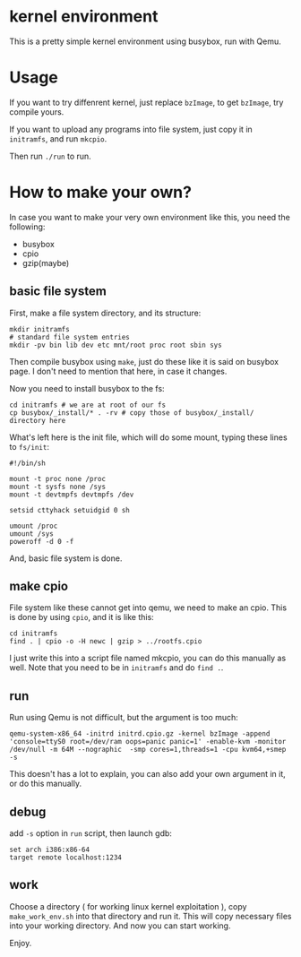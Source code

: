 # kernel environment
This is a pretty simple kernel environment using busybox, run with Qemu.

# Usage

If you want to try diffenrent kernel, just replace `bzImage`, to get `bzImage`, try compile yours.

If you want to upload any programs into file system, just copy it in `initramfs`, and run `mkcpio`.

Then run `./run` to run.

# How to make your own?

In case you want to make your very own environment like this, you need the following:
* busybox
* cpio
* gzip(maybe)

## basic file system
First, make a file system directory, and its structure:
```
mkdir initramfs
# standard file system entries
mkdir -pv bin lib dev etc mnt/root proc root sbin sys
```

Then compile busybox using `make`, just do these like it is said on busybox page. I don't need to mention that here, in case it changes.

Now you need to install busybox to the fs:
```
cd initramfs # we are at root of our fs
cp busybox/_install/* . -rv # copy those of busybox/_install/ directory here
```

What's left here is the init file, which will do some mount, typing these lines to `fs/init`:
```
#!/bin/sh

mount -t proc none /proc
mount -t sysfs none /sys
mount -t devtmpfs devtmpfs /dev

setsid cttyhack setuidgid 0 sh

umount /proc
umount /sys
poweroff -d 0 -f
```

And, basic file system is done.

## make cpio
File system like these cannot get into qemu, we need to make an cpio. This is done by using `cpio`, and it is like this:
```
cd initramfs
find . | cpio -o -H newc | gzip > ../rootfs.cpio
```
I just write this into a script file named mkcpio, you can do this manually as well. Note that you need to be in `initramfs` and do `find .`.

## run
Run using Qemu is not difficult, but the argument is too much:
```
qemu-system-x86_64 -initrd initrd.cpio.gz -kernel bzImage -append 'console=ttyS0 root=/dev/ram oops=panic panic=1' -enable-kvm -monitor /dev/null -m 64M --nographic  -smp cores=1,threads=1 -cpu kvm64,+smep -s
```

This doesn't has a lot to explain, you can also add your own argument in it, or do this manually.

## debug
add `-s` option in `run` script, then launch gdb:  
```
set arch i386:x86-64
target remote localhost:1234
```

## work
Choose a directory ( for working linux kernel exploitation ), copy `make_work_env.sh` into that directory and run it.
This will copy necessary files into your working directory. And now you can start working.

Enjoy.
